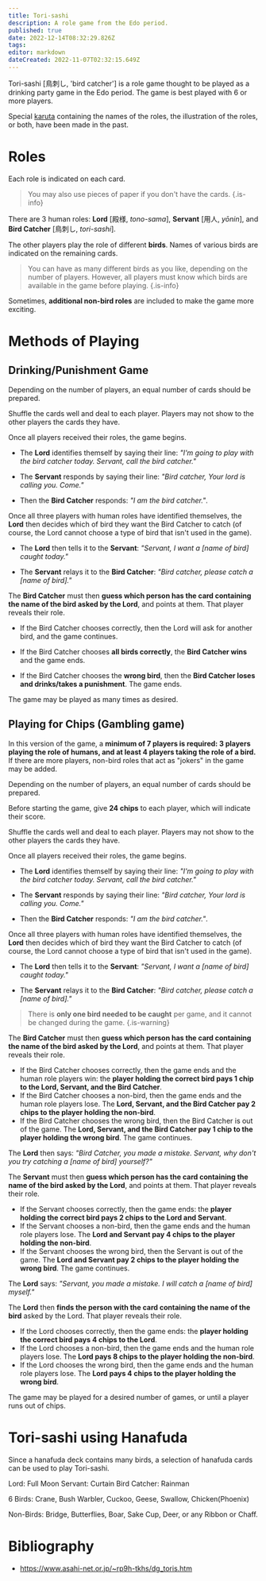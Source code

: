 ```yaml
---
title: Tori-sashi
description: A role game from the Edo period.
published: true
date: 2022-12-14T08:32:29.826Z
tags: 
editor: markdown
dateCreated: 2022-11-07T02:32:15.649Z
---
```


Tori-sashi [鳥刺し, 'bird catcher'] is a role game thought to be played as a drinking party game in the Edo period. The game is best played with 6 or more players.

Special [karuta](/en/karuta) containing the names of the roles, the illustration of the roles, or both, have been made in the past.

# Roles
Each role is indicated on each card. 

>You may also use pieces of paper if you don't have the cards.
{.is-info}

There are 3 human roles: **Lord** [殿様, *tono-sama*], **Servant** [用人, *yōnin*], and **Bird Catcher** [鳥刺し, *tori-sashi*].

The other players play the role of different **birds**. Names of various birds are indicated on the remaining cards. 

> You can have as many different birds as you like, depending on the number of players. However, all players must know which birds are available in the game before playing.
{.is-info}

Sometimes, **additional non-bird roles** are included to make the game more exciting.

# Methods of Playing
## Drinking/Punishment Game
Depending on the number of players, an equal number of cards should be prepared. 

Shuffle the cards well and deal to each player. Players may not show to the other players the cards they have.

Once all players received their roles, the game begins.

- The **Lord** identifies themself by saying their line:
*"I'm going to play with the bird catcher today. Servant, call the bird catcher."*

- The **Servant** responds by saying their line: 
*"Bird catcher, Your lord is calling you. Come."*

- Then the **Bird Catcher** responds:
*"I am the bird catcher."*.

Once all three players with human roles have identified themselves, the **Lord** then decides which of bird they want the Bird Catcher to catch (of course, the Lord cannot choose a type of bird that isn't used in the game).

- The **Lord** then tells it to the **Servant**: 
*"Servant, I want a [name of bird] caught today."*

- The **Servant** relays it to the **Bird Catcher**:
*"Bird catcher, please catch a [name of bird]."*

The **Bird Catcher** must then **guess which person has the card containing the name of the bird asked by the Lord**, and points at them. That player reveals their role.

- If the Bird Catcher chooses correctly, then the Lord will ask for another bird, and the game continues.

- If the Bird Catcher chooses **all birds correctly**, the **Bird Catcher wins** and the game ends.

- If the Bird Catcher chooses the **wrong bird**, then the **Bird Catcher loses and drinks/takes a punishment**. The game ends.

The game may be played as many times as desired.

## Playing for Chips (Gambling game)
In this version of the game, a **minimum of 7 players is required: 3 players playing the role of humans, and at least 4 players taking the role of a bird.** If there are more players, non-bird roles that act as "jokers" in the game may be added.

Depending on the number of players, an equal number of cards should be prepared. 

Before starting the game, give **24 chips** to each player, which will indicate their score.

Shuffle the cards well and deal to each player. Players may not show to the other players the cards they have.

Once all players received their roles, the game begins.

- The **Lord** identifies themself by saying their line:
*"I'm going to play with the bird catcher today. Servant, call the bird catcher."*

- The **Servant** responds by saying their line: 
*"Bird catcher, Your lord is calling you. Come."*

- Then the **Bird Catcher** responds:
*"I am the bird catcher."*.

Once all three players with human roles have identified themselves, the **Lord** then decides which of bird they want the Bird Catcher to catch (of course, the Lord cannot choose a type of bird that isn't used in the game).

- The **Lord** then tells it to the **Servant**: 
*"Servant, I want a [name of bird] caught today."*

- The **Servant** relays it to the **Bird Catcher**:
*"Bird catcher, please catch a [name of bird]."*

> There is **only one bird needed to be caught** per game, and it cannot be changed during the game.
{.is-warning}

The **Bird Catcher** must then **guess which person has the card containing the name of the bird asked by the Lord**, and points at them. That player reveals their role.

- If the Bird Catcher chooses correctly, then the game ends and the human role players win: the **player holding the correct bird pays 1 chip to the Lord, Servant, and the Bird Catcher**.
- If the Bird Catcher chooses a non-bird, then the game ends and the human role players lose. The **Lord, Servant, and the Bird Catcher pay 2 chips to the player holding the non-bird**.
- If the Bird Catcher chooses the wrong bird, then the Bird Catcher is out of the game. The **Lord, Servant, and the Bird Catcher pay 1 chip to the player holding the wrong bird**. The game continues.

The **Lord** then says:
*"Bird Catcher, you made a mistake. Servant, why don't you try catching a [name of bird] yourself?"*

The **Servant** must then **guess which person has the card containing the name of the bird asked by the Lord**, and points at them. That player reveals their role.

- If the Servant chooses correctly, then the game ends: the **player holding the correct bird pays 2 chips to the Lord and Servant**.
- If the Servant chooses a non-bird, then the game ends and the human role players lose. The **Lord and Servant pay 4 chips to the player holding the non-bird**.
- If the Servant chooses the wrong bird, then the Servant is out of the game. The **Lord and Servant pay 2 chips to the player holding the wrong bird**. The game continues.

The **Lord** says:
*"Servant, you made a mistake. I will catch a [name of bird] myself."*

The **Lord** then **finds the person with the card containing the name of the bird** asked by the Lord. That player reveals their role.

- If the Lord chooses correctly, then the game ends: the **player holding the correct bird pays 4 chips to the Lord**.
- If the Lord chooses a non-bird, then the game ends and the human role players lose. The **Lord pays 8 chips to the player holding the non-bird**.
- If the Lord chooses the wrong bird, then the game ends and the human role players lose. The **Lord pays 4 chips to the player holding the wrong bird**.

The game may be played for a desired number of games, or until a player runs out of chips.

# Tori-sashi using Hanafuda
Since a hanafuda deck contains many birds, a selection of hanafuda cards can be used to play Tori-sashi.

Lord: Full Moon
Servant: Curtain
Bird Catcher: Rainman

6 Birds: Crane, Bush Warbler, Cuckoo, Geese, Swallow, Chicken(Phoenix)

Non-Birds: Bridge, Butterflies, Boar, Sake Cup, Deer, or any Ribbon or Chaff.

# Bibliography
- https://www.asahi-net.or.jp/~rp9h-tkhs/dg_toris.htm